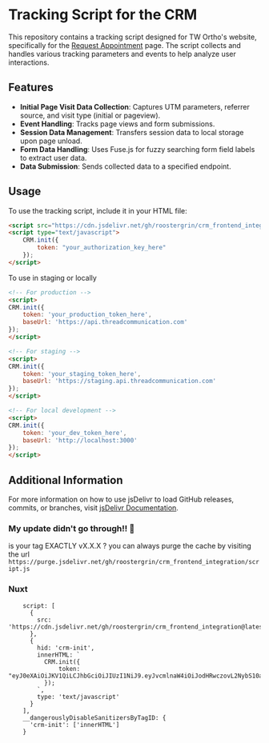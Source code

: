 # Tracking Script for the CRM

This repository contains a tracking script designed for TW Ortho's website, specifically for the [Request Appointment](https://www.twortho.com/contact-us/request-appointment/) page. The script collects and handles various tracking parameters and events to help analyze user interactions.

## Features

- **Initial Page Visit Data Collection**: Captures UTM parameters, referrer source, and visit type (initial or pageview).
- **Event Handling**: Tracks page views and form submissions.
- **Session Data Management**: Transfers session data to local storage upon page unload.
- **Form Data Handling**: Uses Fuse.js for fuzzy searching form field labels to extract user data.
- **Data Submission**: Sends collected data to a specified endpoint.

## Usage

To use the tracking script, include it in your HTML file:

```html
<script src="https://cdn.jsdelivr.net/gh/roostergrin/crm_frontend_integration/script.js"></script>
<script type="text/javascript">
    CRM.init({
        token: "your_authorization_key_here"
    });
</script>
```
To use in staging or locally 

```html
<!-- For production -->
<script>
CRM.init({
    token: 'your_production_token_here',
    baseUrl: 'https://api.threadcommunication.com'
});
</script>

<!-- For staging -->
<script>
CRM.init({
    token: 'your_staging_token_here',
    baseUrl: 'https://staging.api.threadcommunication.com'
});
</script>

<!-- For local development -->
<script>
CRM.init({
    token: 'your_dev_token_here',
    baseUrl: 'http://localhost:3000'
});
</script>
```


## Additional Information
For more information on how to use jsDelivr to load GitHub releases, commits, or branches, visit [jsDelivr Documentation](https://www.jsdelivr.com/?docs=gh).

### My update didn't go through!! 😤
is your tag EXACTLY vX.X.X ? 
you can always purge the cache by visiting the url 
`https://purge.jsdelivr.net/gh/roostergrin/crm_frontend_integration/script.js` 


### Nuxt
```
    script: [
      {
        src: 'https://cdn.jsdelivr.net/gh/roostergrin/crm_frontend_integration@latest/script.js'
      },
      {
        hid: 'crm-init',
        innerHTML: `
          CRM.init({
              token: "eyJ0eXAiOiJKV1QiLCJhbGciOiJIUzI1NiJ9.eyJvcmlnaW4iOiJodHRwczovL2NybS10aHJlYWQucm9vc3RlcmdyaW50ZW1wbGF0ZXMuY29tLyIsInByYWN0aWNlX2lkIjoiMzU1In0.aUzwgQdETpNeY42CoQNYNSTiVJ23zKIL2I1e6bDRNqI"
          });
        `,
        type: 'text/javascript'
      }
    ],
    __dangerouslyDisableSanitizersByTagID: {
      'crm-init': ['innerHTML']
    }
```
